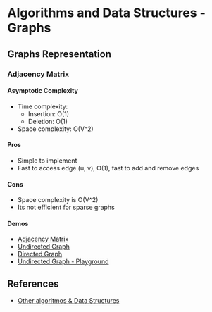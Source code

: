 # Algorithms and Data Structures - Graphs


## Graphs Representation

### Adjacency Matrix

#### Asymptotic Complexity
- Time complexity:
  - Insertion: O(1)
  - Deletion: O(1)
- Space complexity: O(V^2)

#### Pros
- Simple to implement
- Fast to access edge (u, v), O(1), fast to add and remove edges

#### Cons
- Space complexity is O(V^2)
- Its not efficient for sparse graphs

#### Demos
- [Adjacency Matrix](./src/1.0-adjacency-matrix.py)
- [Undirected Graph](./src/1.1-undirected-graph-matrix.py)
- [Directed Graph](./src/1.2-directed-graph-matrix.py)
- [Undirected Graph - Playground](./src/1.3-undirected-graph-playground.py)


## References
- [Other algoritmos & Data Structures](https://github.com/NelsonBN/algorithms-data-structures)
